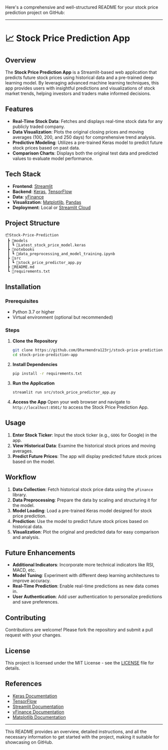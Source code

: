Here's a comprehensive and well-structured README for your stock price prediction project on GitHub:

---

# 📈 Stock Price Prediction App

## Overview
The **Stock Price Prediction App** is a Streamlit-based web application that predicts future stock prices using historical data and a pre-trained deep learning model. By leveraging advanced machine learning techniques, this app provides users with insightful predictions and visualizations of stock market trends, helping investors and traders make informed decisions.

## Features
- **Real-Time Stock Data**: Fetches and displays real-time stock data for any publicly traded company.
- **Data Visualization**: Plots the original closing prices and moving averages (100, 200, and 250 days) for comprehensive trend analysis.
- **Predictive Modeling**: Utilizes a pre-trained Keras model to predict future stock prices based on past data.
- **Comparison Charts**: Displays both the original test data and predicted values to evaluate model performance.

## Tech Stack
- **Frontend**: [Streamlit](https://streamlit.io/)
- **Backend**: [Keras](https://keras.io/), [TensorFlow](https://www.tensorflow.org/)
- **Data**: [yFinance](https://pypi.org/project/yfinance/)
- **Visualization**: [Matplotlib](https://matplotlib.org/), [Pandas](https://pandas.pydata.org/)
- **Deployment**: Local or [Streamlit Cloud](https://streamlit.io/cloud)

## Project Structure
```plaintext
📦Stock-Price-Prediction
 ┣ 📂models
 ┃ ┗ 📜Latest_stock_price_model.keras
 ┣ 📂notebooks
 ┃ ┗ 📜data_preprocessing_and_model_training.ipynb
 ┣ 📂src
 ┃ ┗ 📜stock_price_predictor_app.py
 ┣ 📜README.md
 ┗ 📜requirements.txt
```

## Installation

### Prerequisites
- Python 3.7 or higher
- Virtual environment (optional but recommended)

### Steps
1. **Clone the Repository**
   ```bash
   git clone https://github.com/Dharmendra123rj/stock-price-prediction-app.git
   cd stock-price-prediction-app
   ```

2. **Install Dependencies**
   ```bash
   pip install -r requirements.txt
   ```

3. **Run the Application**
   ```bash
   streamlit run src/stock_price_predictor_app.py
   ```

4. **Access the App**
   Open your web browser and navigate to `http://localhost:8501/` to access the Stock Price Prediction App.

## Usage
1. **Enter Stock Ticker**: Input the stock ticker (e.g., `GOOG` for Google) in the app.
2. **View Historical Data**: Examine the historical stock prices and moving averages.
3. **Predict Future Prices**: The app will display predicted future stock prices based on the model.

## Workflow

1. **Data Collection**: Fetch historical stock price data using the `yFinance` library.
2. **Data Preprocessing**: Prepare the data by scaling and structuring it for the model.
3. **Model Loading**: Load a pre-trained Keras model designed for stock price prediction.
4. **Prediction**: Use the model to predict future stock prices based on historical data.
5. **Visualization**: Plot the original and predicted data for easy comparison and analysis.

## Future Enhancements
- **Additional Indicators**: Incorporate more technical indicators like RSI, MACD, etc.
- **Model Tuning**: Experiment with different deep learning architectures to improve accuracy.
- **Real-Time Prediction**: Enable real-time predictions as new data comes in.
- **User Authentication**: Add user authentication to personalize predictions and save preferences.

## Contributing
Contributions are welcome! Please fork the repository and submit a pull request with your changes.

## License
This project is licensed under the MIT License - see the [LICENSE](LICENSE) file for details.

## References
- [Keras Documentation](https://keras.io/)
- [TensorFlow](https://www.tensorflow.org/)
- [Streamlit Documentation](https://docs.streamlit.io/)
- [yFinance Documentation](https://pypi.org/project/yfinance/)
- [Matplotlib Documentation](https://matplotlib.org/)

---

This README provides an overview, detailed instructions, and all the necessary information to get started with the project, making it suitable for showcasing on GitHub.
